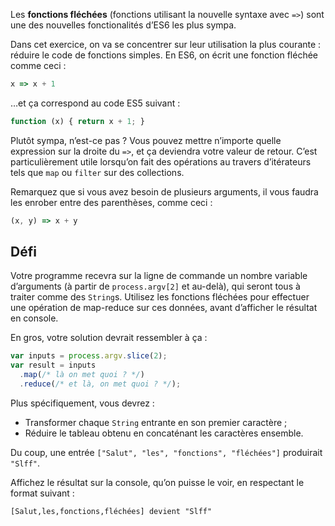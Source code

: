 Les **fonctions fléchées** (fonctions utilisant la nouvelle syntaxe avec `=>`)
sont une des nouvelles fonctionalités d’ES6 les plus sympa.

Dans cet exercice, on va se concentrer sur leur utilisation la plus courante :
réduire le code de fonctions simples. En ES6, on écrit une fonction fléchée
comme ceci :

```js
x => x + 1
```

…et ça correspond au code ES5 suivant :

```js
function (x) { return x + 1; }
```

Plutôt sympa, n’est-ce pas ? Vous pouvez mettre n’importe quelle expression
sur la droite du `=>`, et ça deviendra votre valeur de retour. C’est
particulièrement utile lorsqu’on fait des opérations au travers d’itérateurs
tels que `map` ou `filter` sur des collections.

Remarquez que si vous avez besoin de plusieurs arguments, il vous faudra les
enrober entre des parenthèses, comme ceci :

```js
(x, y) => x + y
```

## Défi

Votre programme recevra sur la ligne de commande un nombre variable d’arguments
(à partir de `process.argv[2]` et au-delà), qui seront tous à traiter comme des
`String`s. Utilisez les fonctions fléchées pour effectuer une opération de
map-reduce sur ces données, avant d’afficher le résultat en console.

En gros, votre solution devrait ressembler à ça :

```js
var inputs = process.argv.slice(2);
var result = inputs
  .map(/* là on met quoi ? */)
  .reduce(/* et là, on met quoi ? */);
```

Plus spécifiquement, vous devrez :

- Transformer chaque `String` entrante en son premier caractère ;
- Réduire le tableau obtenu en concaténant les caractères ensemble.

Du coup, une entrée `["Salut", "les", "fonctions", "fléchées"]` produirait `"Slff"`.

Affichez le résultat sur la console, qu’on puisse le voir, en respectant
le format suivant :

```
[Salut,les,fonctions,fléchées] devient "Slff"
```
